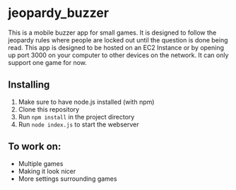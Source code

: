 # jeopardy_buzzer
This is a mobile buzzer app for small games. It is designed to follow the jeopardy rules where people are locked out until the question is done being read.
This app is designed to be hosted on an EC2 Instance or by opening up port 3000 on your computer to other devices on the network. It can only support one game for now.

## Installing
1. Make sure to have node.js installed (with npm)
2. Clone this repository
3. Run `npm install` in the project directory
4. Run `node index.js` to start the webserver

## To work on:
- Multiple games
- Making it look nicer
- More settings surrounding games

